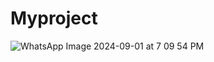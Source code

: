 # Myproject
![WhatsApp Image 2024-09-01 at 7 09 54 PM](https://github.com/user-attachments/assets/8cda7520-34fa-468b-821c-f18f041cef2d)
